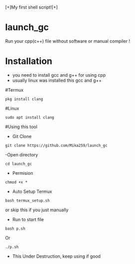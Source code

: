 [+]My first shell script![+]

# launch_gc
Run your cpp(c++) file without software or manual compiler ! 

# Installation
- you need to install gcc and g++ for using cpp
- usually linux was installed this gcc and g++

#Termux
```shell
pkg install clang
```

#Linux
```shell
sudo apt install clang
```

#Using this tool
- Git Clone
```console
git clone https://github.com/Mika259/launch_gc
```

-Open directory
```console
cd launch_gc
```

- Permision
```console
chmod +x *
```

- Auto Setup Termux
```console
bash termux_setup.sh
```
or skip this if you just manually

- Run to start file
```
bash p.sh
```
Or
```
./p.sh
```

- This Under Destruction, keep using if good
